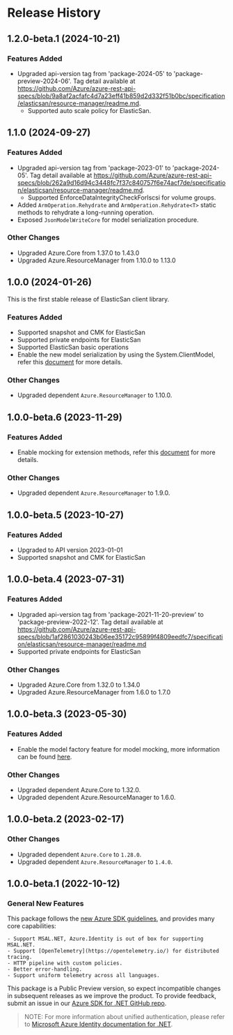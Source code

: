 # Release History

## 1.2.0-beta.1 (2024-10-21)

### Features Added

- Upgraded api-version tag from 'package-2024-05' to 'package-preview-2024-06'. Tag detail available at https://github.com/Azure/azure-rest-api-specs/blob/9a8af2acfafc4d7a23eff41b859d2d332f51b0bc/specification/elasticsan/resource-manager/readme.md.
    - Supported auto scale policy for ElasticSan.

## 1.1.0 (2024-09-27)

### Features Added

- Upgraded api-version tag from 'package-2023-01' to 'package-2024-05'. Tag detail available at https://github.com/Azure/azure-rest-api-specs/blob/262a9d16d94c3448fc7f37c840757f6e74acf7de/specification/elasticsan/resource-manager/readme.md.
    - Supported EnforceDataIntegrityCheckForIscsi for volume groups.
- Added `ArmOperation.Rehydrate` and `ArmOperation.Rehydrate<T>` static methods to rehydrate a long-running operation.
- Exposed `JsonModelWriteCore` for model serialization procedure.

### Other Changes

- Upgraded Azure.Core from 1.37.0 to 1.43.0
- Upgraded Azure.ResourceManager from 1.10.0 to 1.13.0

## 1.0.0 (2024-01-26)

This is the first stable release of ElasticSan client library.

### Features Added

- Supported snapshot and CMK for ElasticSan
- Supported private endpoints for ElasticSan
- Supported ElasticSan basic operations 
- Enable the new model serialization by using the System.ClientModel, refer this [document](https://aka.ms/azsdk/net/mrw) for more details.

### Other Changes

- Upgraded dependent `Azure.ResourceManager` to 1.10.0.

## 1.0.0-beta.6 (2023-11-29)

### Features Added

- Enable mocking for extension methods, refer this [document](https://aka.ms/azsdk/net/mocking) for more details.

### Other Changes

- Upgraded dependent `Azure.ResourceManager` to 1.9.0.

## 1.0.0-beta.5 (2023-10-27)

### Features Added

- Upgraded to API version 2023-01-01
- Supported snapshot and CMK for ElasticSan

## 1.0.0-beta.4 (2023-07-31)

### Features Added

- Upgraded api-version tag from 'package-2021-11-20-preview' to 'package-preview-2022-12'. Tag detail available at https://github.com/Azure/azure-rest-api-specs/blob/1af2861030243b06ee35172c95899f4809eedfc7/specification/elasticsan/resource-manager/readme.md
- Supported private endpoints for ElasticSan

### Other Changes

- Upgraded Azure.Core from 1.32.0 to 1.34.0
- Upgraded Azure.ResourceManager from 1.6.0 to 1.7.0

## 1.0.0-beta.3 (2023-05-30)

### Features Added

- Enable the model factory feature for model mocking, more information can be found [here](https://azure.github.io/azure-sdk/dotnet_introduction.html#dotnet-mocking-factory-builder).

### Other Changes

- Upgraded dependent Azure.Core to 1.32.0.
- Upgraded dependent Azure.ResourceManager to 1.6.0.

## 1.0.0-beta.2 (2023-02-17)

### Other Changes

- Upgraded dependent `Azure.Core` to `1.28.0`.
- Upgraded dependent `Azure.ResourceManager` to `1.4.0`.

## 1.0.0-beta.1 (2022-10-12)

### General New Features

This package follows the [new Azure SDK guidelines](https://azure.github.io/azure-sdk/general_introduction.html), and provides many core capabilities:

    - Support MSAL.NET, Azure.Identity is out of box for supporting MSAL.NET.
    - Support [OpenTelemetry](https://opentelemetry.io/) for distributed tracing.
    - HTTP pipeline with custom policies.
    - Better error-handling.
    - Support uniform telemetry across all languages.

This package is a Public Preview version, so expect incompatible changes in subsequent releases as we improve the product. To provide feedback, submit an issue in our [Azure SDK for .NET GitHub repo](https://github.com/Azure/azure-sdk-for-net/issues).

> NOTE: For more information about unified authentication, please refer to [Microsoft Azure Identity documentation for .NET](https://docs.microsoft.com//dotnet/api/overview/azure/identity-readme?view=azure-dotnet).
